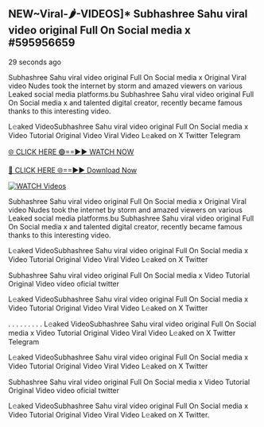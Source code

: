 ## NEW~Viral-🌶-VIDEOS]* Subhashree Sahu viral video original Full On Social media x  #595956659

29 seconds ago

Subhashree Sahu viral video original Full On Social media x  Original Viral video Nudes took the internet by storm and amazed viewers on various Leaked social media platforms.bu Subhashree Sahu viral video original Full On Social media x  and talented digital creator, recently became famous thanks to this interesting video.

L𝚎aked VideoSubhashree Sahu viral video original Full On Social media x  Video Tutorial Original Video Viral Video L𝚎aked on X Twitter Telegram

[🌐 CLICK HERE 🟢==►► WATCH NOW](https://cutt.ly/te57wshS)

[🔴 CLICK HERE 🌐==►► Download Now](https://cutt.ly/te57wshS)

[![WATCH Videos](https://i.imgur.com/dJHk4Zq.gif)](https://cutt.ly/te57wshS)

Subhashree Sahu viral video original Full On Social media x  Original Viral video Nudes took the internet by storm and amazed viewers on various Leaked social media platforms.bu Subhashree Sahu viral video original Full On Social media x  and talented digital creator, recently became famous thanks to this interesting video.

L𝚎aked VideoSubhashree Sahu viral video original Full On Social media x  Video Tutorial Original Video Viral Video L𝚎aked on X Twitter

Subhashree Sahu viral video original Full On Social media x  Video Tutorial Original Video video oficial twitter

L𝚎aked VideoSubhashree Sahu viral video original Full On Social media x  Video Tutorial Original Video Viral Video L𝚎aked on X Twitter

. . . . . . . . . L𝚎aked VideoSubhashree Sahu viral video original Full On Social media x  Video Tutorial Original Video Viral Video L𝚎aked on X Twitter Telegram

L𝚎aked VideoSubhashree Sahu viral video original Full On Social media x  Video Tutorial Original Video Viral Video L𝚎aked on X Twitter

Subhashree Sahu viral video original Full On Social media x  Video Tutorial Original Video video oficial twitter

L𝚎aked VideoSubhashree Sahu viral video original Full On Social media x  Video Tutorial Original Video Viral Video L𝚎aked on X Twitter.